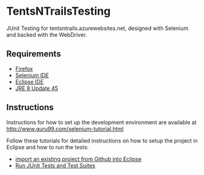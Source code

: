 # TentsNTrailsTesting
JUnit Testing for tentsntrails.azurewebsites.net, designed with Selenium and backed with the WebDriver.

## Requirements
- [Firefox](https://www.mozilla.org/en-US/firefox/new/ "download page")
- [Selenium IDE](http://www.seleniumhq.org/ "more info")
- [Eclipse IDE](http://www.eclipse.org/downloads/ "download page")
- [JRE 8 Update 45](http://www.oracle.com/technetwork/java/javase/downloads/jdk8-downloads-2133151.html "download page")

## Instructions
Instructions for how to set up the development environment are available at http://www.guru99.com/selenium-tutorial.html

Follow these tutorials for detailed instructions on how to setup the project in Eclipse and how to run the tests:
- [import an existing project from Github into Eclipse ](https://github.com/aaroncarsonart/TentsNTrailsTesting/wiki/Importing-Eclipse-Project-from-Github "Import to Eclipse Tutorial")
- [Run JUnit Tests and Test Suites](https://github.com/aaroncarsonart/TentsNTrailsTesting/wiki/Run-JUnit-Tests-in-Eclipse "JUnit Tutorial")

